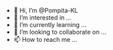 - 👋 Hi, I’m @Pompita-KL
- 👀 I’m interested in ...
- 🌱 I’m currently learning ...
- 💞️ I’m looking to collaborate on ...
- 📫 How to reach me ...

<!---
Pompita-KL/Pompita-KL is a ✨ special ✨ repository because its `README.md` (this file) appears on your GitHub profile.
You can click the Preview link to take a look at your changes.
--->
